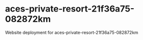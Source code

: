 # aces-private-resort-21f36a75-082872km
Website deployment for aces-private-resort-21f36a75-082872km
